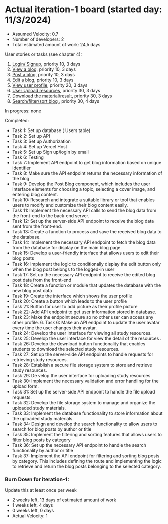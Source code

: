 # Actual iteration-1 board (started day: 11/3/2024)

- Assumed Velocity: 0.7
- Number of developers: 2
- Total estimated amount of work: 24,5 days

User stories or tasks (see chapter 4):

1. [Login/ Signup](./user_stories/login_signup.md), priority 10, 3 days
2. [View a blog](./user_stories/view_blog.md), priority 10, 3 days
3. [Post a blog](./user_stories/post_a_blog.md), priority 10, 3 days
4. [Edit a blog](./user_stories/edit_blog.md), priority 10, 3 days
5. [View user profile](./user_stories/view_user_profile.md), priority 20, 3 days
6. [User Upload resources](./user_stories/upload_resources.md), priority 30, 3 days
7. [Download the material/result](./user_stories/download_resources.md), priority 30, 3 days
8. [Search/filter/sort blog ](./user_stories/search_filter_blog.md), priority 30, 4 days

In progress:
none

Completed:

- Task 1: Set up database ( Users table)
- Task 2: Set up API
- Task 3: Set up Authorization
- Task 4: Set up Vercel Host
- Task 5: Set up Sign up/login by email
- Task 6: Testing
- Task 7: Implement API endpoint to get blog information based on unique identifier
- Task 8: Make sure the API endpoint returns the necessary information of the blog
- Task 9: Develop the Post Blog component, which includes the user interface elements for choosing a topic, selecting a cover image, and entering blog content.
- Task 10: Research and integrate a suitable library or tool that enables users to modify and customize their blog content easily.
- Task 11: Implement the necessary API calls to send the blog data from the front-end to the back-end server.
- Task 12: Set up the server-side API endpoint to receive the blog data sent from the front-end.
- Task 13: Create a function to process and save the received blog data to the database.
- Task 14: Implement the necessary API endpoint to fetch the blog data from the database for display on the main blog page.
- Task 15: Develop a user-friendly interface that allows users to edit their blog posts
- Task 16: Implement the logic to conditionally display the edit button only when the blog post belongs to the logged-in user
- Task 17: Set up the necessary API endpoint to receive the edited blog post data from the front-end
- Task 18: Create a function or module that updates the database with the new blog post data
- Task 19: Create the interface which shows the user profile
- Task 20: Create a button which leads to the user profile
- Task 21: Button for user to add picture as their profile picture
- Task 22: Add API endpoint to get user information stored in database.
- Task 23: Make the endpoint secure so no other user can access any other profile. 6. Task 6: Make an API endpoint to update the user avatar every time the user changes their avatar.
- Task 24: Develop the user interface for viewing all study resources.
- Task 25: Develop the user interface for view the detail of the resources .
- Task 26: Develop the download button functionality that enables students to download the selected study resources.
- Task 27: Set up the server-side API endpoints to handle requests for retrieving study resources.
- Task 28: Establish a secure file storage system to store and retrieve study resources.
- Task 29: De velop the user interface for uploading study resources
- Task 30: Implement the necessary validation and error handling for the upload form.
- Task 31: Set up the server-side API endpoint to handle the file upload requests.
- Task 32: Develop the file storage system to manage and organize the uploaded study materials.
- Task 33: Implement the database functionality to store information about the uploaded study materials.
- Task 34: Design and develop the search functionality to allow users to search for blog posts by author or title
- Task 35: Implement the filtering and sorting features that allows users to filter blog posts by category
- Task 36: Set up the necessary API endpoint to handle the search functionality by author or title
- Task 37: Implement the API endpoint for filtering and sorting blog posts by category. This includes defining the route and implementing the logic to retrieve and return the blog posts belonging to the selected category.

### Burn Down for iteration-1:

Update this at least once per week

- 2 weeks left, 13 days of estimated amount of work
- 1 weeks left, 4 days
- 0 weeks left, 0 days
- Actual Velocity: 1